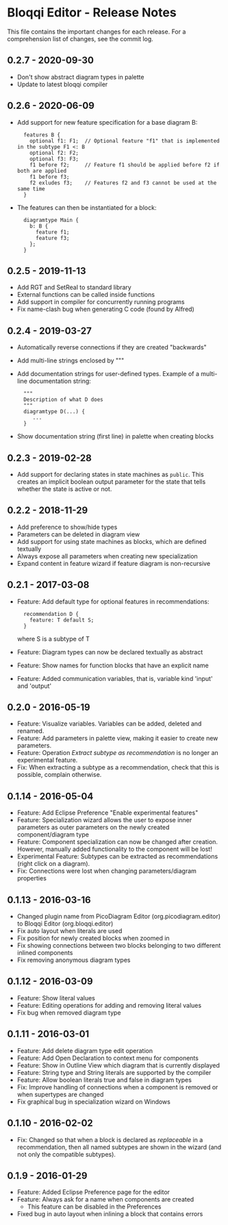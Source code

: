 # Bloqqi Editor - Release Notes

This file contains the important changes for each release. For a comprehension list of changes, see the commit log.

## 0.2.7 - 2020-09-30

- Don't show abstract diagram types in palette
- Update to latest bloqqi compiler


## 0.2.6 - 2020-06-09

- Add support for new feature specification for a base diagram B:

        features B {
          optional f1: F1;  // Optional feature "f1" that is implemented in the subtype F1 <: B
          optional f2: F2;
          optional f3: F3;
          f1 before f2;     // Feature f1 should be applied before f2 if both are applied
          f1 before f3;
          f2 exludes f3;    // Features f2 and f3 cannot be used at the same time
        }

- The features can then be instantiated for a block:
   
        diagramtype Main {
          b: B {
            feature f1;
            feature f3;
          };
        }

## 0.2.5 - 2019-11-13

- Add RGT and SetReal to standard library
- External functions can be called inside functions
- Add support in compiler for concurrently running programs
- Fix name-clash bug when generating C code (found by Alfred)

## 0.2.4 - 2019-03-27

- Automatically reverse connections if they are created "backwards"
- Add multi-line strings enclosed by """
- Add documentation strings for user-defined types. Example of a multi-line documentation string:

        """
        Description of what D does
        """
        diagramtype D(...) {
           ...
        }

- Show documentation string (first line) in palette when creating blocks

## 0.2.3 - 2019-02-28

- Add support for declaring states in state machines as `public`.
  This creates an implicit boolean output parameter for the state that tells whether the state is active or not.

## 0.2.2 - 2018-11-29

- Add preference to show/hide types
- Parameters can be deleted in diagram view
- Add support for using state machines as blocks, which are defined textually
- Always expose all parameters when creating new specialization
- Expand content in feature wizard if feature diagram is non-recursive

## 0.2.1 - 2017-03-08

- Feature: Add default type for optional features in recommendations:

        recommendation D {
          feature: T default S;
        }

  where S is a subtype of T
- Feature: Diagram types can now be declared textually as abstract
- Feature: Show names for function blocks that have an explicit name
- Feature: Added communication variables, that is, variable kind 'input' and 'output'

## 0.2.0 - 2016-05-19

- Feature: Visualize variables. Variables can be added, deleted and renamed.
- Feature: Add parameters in palette view, making it easier to create new parameters.
- Feature: Operation *Extract subtype as recommendation* is no longer an experimental feature.
- Fix: When extracting a subtype as a recommendation, check that this is possible, complain otherwise.

## 0.1.14 - 2016-05-04

- Feature: Add Eclipse Preference "Enable experimental features"
- Feature: Specialization wizard allows the user to expose inner parameters as outer parameters on the newly created component/diagram type
- Feature: Component specialization can now be changed after creation. However, manually added functionality to the component will be lost!
- Experimental Feature: Subtypes can be extracted as recommendations (right click on a diagram).
- Fix: Connections were lost when changing parameters/diagram properties

## 0.1.13 - 2016-03-16

- Changed plugin name from PicoDiagram Editor (org.picodiagram.editor) to Bloqqi Editor (org.bloqqi.editor)
- Fix auto layout when literals are used
- Fix position for newly created blocks when zoomed in
- Fix showing connections between two blocks belonging to two different inlined components
- Fix removing anonymous diagram types

## 0.1.12 - 2016-03-09

- Feature: Show literal values
- Feature: Editing operations for adding and removing literal values
- Fix bug when removed diagram type

## 0.1.11 - 2016-03-01

- Feature: Add delete diagram type edit operation
- Feature: Add Open Declaration to context menu for components
- Feature: Show in Outline View which diagram that is currently displayed
- Feature: String type and String literals are supported by the compiler
- Feature: Allow boolean literals true and false in diagram types
- Fix: Improve handling of connections when a component is removed or when supertypes are changed
- Fix graphical bug in specialization wizard on Windows

## 0.1.10 - 2016-02-02

- Fix: Changed so that when a block is declared as *replaceable* in a recommendation, then all named subtypes are shown in the wizard (and not only the compatible subtypes).

## 0.1.9 - 2016-01-29

- Feature: Added Eclipse Preference page for the editor
- Feature: Always ask for a name when components are created
  - This feature can be disabled in the Preferences
- Fixed bug in auto layout when inlining a block that contains errors
